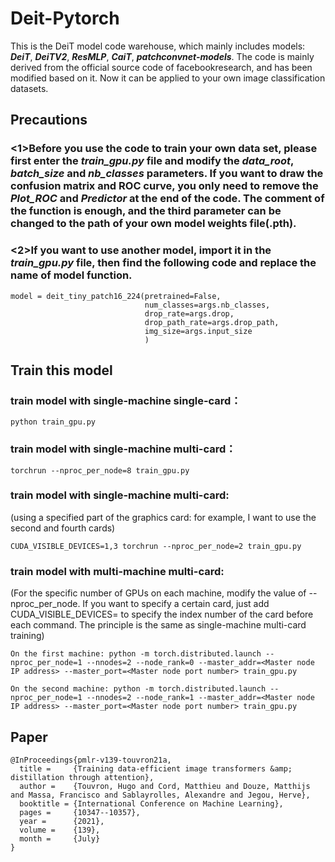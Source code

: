 # Deit-Pytorch

This is the DeiT model code warehouse, which mainly includes models: ___DeiT___, ___DeiTV2___, ___ResMLP___, ___CaiT___, ___patchconvnet-models___. The code is mainly derived from the official source code of facebookresearch, and has been modified based on it. Now it can be applied to your own image classification datasets.

## Precautions
### <1>Before you use the code to train your own data set, please first enter the ___train_gpu.py___ file and modify the ___data_root___, ___batch_size___ and ___nb_classes___ parameters. If you want to draw the confusion matrix and ROC curve, you only need to remove the ___Plot_ROC___ and ___Predictor___ at the end of the code. The comment of the function is enough, and the third parameter can be changed to the path of your own model weights file(.pth).
### <2>If you want to use another model, import it in the ___train_gpu.py___ file, then find the following code and replace the name of model function.
```
model = deit_tiny_patch16_224(pretrained=False,
                              num_classes=args.nb_classes,
                              drop_rate=args.drop,
                              drop_path_rate=args.drop_path,
                              img_size=args.input_size
                              )
```

## Train this model
### train model with single-machine single-card：
```
python train_gpu.py
```

### train model with single-machine multi-card：
```
torchrun --nproc_per_node=8 train_gpu.py
```

### train model with single-machine multi-card: 
(using a specified part of the graphics card: for example, I want to use the second and fourth cards)
```
CUDA_VISIBLE_DEVICES=1,3 torchrun --nproc_per_node=2 train_gpu.py
```

### train model with multi-machine multi-card:
(For the specific number of GPUs on each machine, modify the value of --nproc_per_node. If you want to specify a certain card, just add CUDA_VISIBLE_DEVICES= to specify the index number of the card before each command. The principle is the same as single-machine multi-card training)
```
On the first machine: python -m torch.distributed.launch --nproc_per_node=1 --nnodes=2 --node_rank=0 --master_addr=<Master node IP address> --master_port=<Master node port number> train_gpu.py

On the second machine: python -m torch.distributed.launch --nproc_per_node=1 --nnodes=2 --node_rank=1 --master_addr=<Master node IP address> --master_port=<Master node port number> train_gpu.py
```

## Paper
```
@InProceedings{pmlr-v139-touvron21a,
  title =     {Training data-efficient image transformers &amp; distillation through attention},
  author =    {Touvron, Hugo and Cord, Matthieu and Douze, Matthijs and Massa, Francisco and Sablayrolles, Alexandre and Jegou, Herve},
  booktitle = {International Conference on Machine Learning},
  pages =     {10347--10357},
  year =      {2021},
  volume =    {139},
  month =     {July}
}
```
